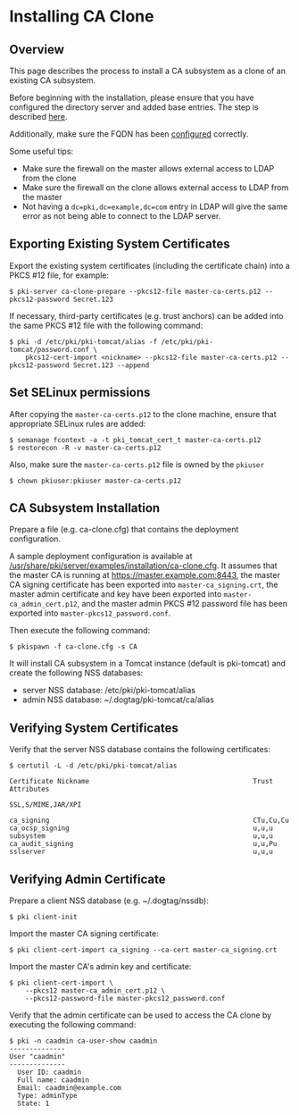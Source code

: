 Installing CA Clone
===================

Overview
--------

This page describes the process to install a CA subsystem as a clone of an existing CA subsystem.

Before beginning with the installation, please ensure that you have configured the directory
server and added base entries.
The step is described [here](https://github.com/dogtagpki/pki/wiki/DS-Installation).

Additionally, make sure the FQDN has been [configured](../server/FQDN_Configuration.adoc) correctly.

Some useful tips:

 - Make sure the firewall on the master allows external access to LDAP from the clone
 - Make sure the firewall on the clone allows external access to LDAP from the master
 - Not having a `dc=pki,dc=example,dc=com` entry in LDAP will give the same error as
       not being able to connect to the LDAP server.

Exporting Existing System Certificates
--------------------------------------

Export the existing system certificates (including the certificate chain) into a PKCS #12 file, for example:

```
$ pki-server ca-clone-prepare --pkcs12-file master-ca-certs.p12 --pkcs12-password Secret.123
```

If necessary, third-party certificates (e.g. trust anchors) can be added into the same PKCS #12 file with the following command:

```
$ pki -d /etc/pki/pki-tomcat/alias -f /etc/pki/pki-tomcat/password.conf \
    pkcs12-cert-import <nickname> --pkcs12-file master-ca-certs.p12 --pkcs12-password Secret.123 --append
```

Set SELinux permissions
-----------------------
After copying the `master-ca-certs.p12` to the clone machine, ensure that appropriate SELinux rules are added:

````
$ semanage fcontext -a -t pki_tomcat_cert_t master-ca-certs.p12
$ restorecon -R -v master-ca-certs.p12
````

Also, make sure the `master-ca-certs.p12` file is owned by the `pkiuser`

````
$ chown pkiuser:pkiuser master-ca-certs.p12
````

CA Subsystem Installation
-------------------------

Prepare a file (e.g. ca-clone.cfg) that contains the deployment configuration.

A sample deployment configuration is available at [/usr/share/pki/server/examples/installation/ca-clone.cfg](../../../base/server/examples/installation/ca-clone.cfg).
It assumes that the master CA is running at https://master.example.com:8443,
the master CA signing certificate has been exported into `master-ca_signing.crt`,
the master admin certificate and key have been exported into `master-ca_admin_cert.p12`,
and the master admin PKCS #12 password file has been exported into `master-pkcs12_password.conf`.

Then execute the following command:

```
$ pkispawn -f ca-clone.cfg -s CA
```

It will install CA subsystem in a Tomcat instance (default is pki-tomcat) and create the following NSS databases:
* server NSS database: /etc/pki/pki-tomcat/alias
* admin NSS database: ~/.dogtag/pki-tomcat/ca/alias

Verifying System Certificates
-----------------------------

Verify that the server NSS database contains the following certificates:

```
$ certutil -L -d /etc/pki/pki-tomcat/alias

Certificate Nickname                                         Trust Attributes
                                                             SSL,S/MIME,JAR/XPI

ca_signing                                                   CTu,Cu,Cu
ca_ocsp_signing                                              u,u,u
subsystem                                                    u,u,u
ca_audit_signing                                             u,u,Pu
sslserver                                                    u,u,u
```

Verifying Admin Certificate
---------------------------

Prepare a client NSS database (e.g. ~/.dogtag/nssdb):

```
$ pki client-init
```

Import the master CA signing certificate:

```
$ pki client-cert-import ca_signing --ca-cert master-ca_signing.crt
```

Import the master CA's admin key and certificate:

```
$ pki client-cert-import \
    --pkcs12 master-ca_admin_cert.p12 \
    --pkcs12-password-file master-pkcs12_password.conf
```

Verify that the admin certificate can be used to access the CA clone by executing the following command:

```
$ pki -n caadmin ca-user-show caadmin
--------------
User "caadmin"
--------------
  User ID: caadmin
  Full name: caadmin
  Email: caadmin@example.com
  Type: adminType
  State: 1
```
